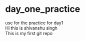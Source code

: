# day_one_practice
use for the practice for day1
<br>
Hi this is shivanshu singh
<br>
This is my first git repo
